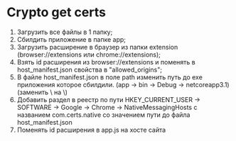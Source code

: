 # Crypto get certs
1) Загрузить все файлы в 1 папку;
2) Сбилдить приложение в папке app;
3) Загрузить расширение в браузер из папки extension (browser://extensions или chrome://extensions);
4) Взять id расширения из browser://extensions и поменять в host_manifest.json свойства в "allowed_origins";
5) В файле host_manifest.json в поле path изменить путь до exe приложения которое сбилдили. (app -> bin -> Debug -> netcoreapp3.1) (заменить \ на \\)
6) Добавить раздел в реестр по пути HKEY_CURRENT_USER -> SOFTWARE -> Google -> Chrome -> NativeMessagingHosts с названием com.certs.native со значением пути до файла host_manifest.json
7) Поменять id расширения в app.js на хосте сайта
